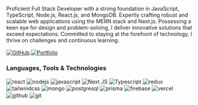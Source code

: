 <div>
<p>
Proficient Full Stack Developer with a strong foundation in JavaScript, TypeScript, Node.js, React.js, and MongoDB. Expertly crafting robust and scalable web applications using the MERN stack and Next.js. Possessing a keen eye for design and problem-solving, I deliver innovative solutions that exceed expectations. Committed to staying at the forefront of technology, I thrive on challenges and continuous learning.
</p>
    
<a href="https://www.linkedin.com/in/hamza-ayoub033/" target="_blank">
    <img src="https://img.shields.io/badge/LinkedIn-0077B5?style=for-the-badge&logo=linkedin&logoColor=white" alt="GitHub" align="center"/>
</a>

<a href="https://hamza-ayoub.netlify.app/" target="_blank">
<img src="https://img.shields.io/badge/website-000000?style=for-the-badge&logo=About.me&logoColor=white" alt="Portfolio" align="center"/>
</a>

</div>

### Languages, Tools & Technologies

<div>
<img src="https://img.shields.io/badge/React-20232A?style=for-the-badge&logo=react&logoColor=61DAFB" alt="react" align="center" />
<img src="https://img.shields.io/badge/Node.js-43853D?style=for-the-badge&logo=node.js&logoColor=white" alt="nodejs" align="center" />
<img src="https://img.shields.io/badge/JavaScript-323330?style=for-the-badge&logo=javascript&logoColor=F7DF1E" alt="javascript" align="center" />
<img src="https://img.shields.io/badge/Next.js-333333?style=for-the-badge&logo=next.js&logoColor=white" alt="Next JS" align="center" />
<img src="https://img.shields.io/badge/TypeScript-007ACC?style=for-the-badge&logo=typescript&logoColor=white" alt="Typescript" align="center" />
<img src="https://img.shields.io/badge/Redux-593D88?style=for-the-badge&logo=redux&logoColor=white" alt="redux" align="center" />
<img src="https://img.shields.io/badge/Tailwind_CSS-38B2AC?style=for-the-badge&logo=tailwind-css&logoColor=white" alt="tailwindcss" align="center" />
<img src="https://img.shields.io/badge/MongoDB-4EA94B?style=for-the-badge&logo=mongodb&logoColor=white" alt="mongo" align="center" />
<img src="https://img.shields.io/badge/PostgreSQL-316192?style=for-the-badge&logo=postgresql&logoColor=white" alt="postgresql" align="center" />
<img src="https://img.shields.io/badge/Prisma-3982CE?style=for-the-badge&logo=Prisma&logoColor=white" alt="prisma" align="center" />
<img src="https://img.shields.io/badge/firebase-ffca28?style=for-the-badge&logo=firebase&logoColor=black" alt="firebase" align="center" />
<img src="https://img.shields.io/badge/Vercel-000000?style=for-the-badge&logo=vercel&logoColor=white" alt="vercel" align="center" />
<img src="https://img.shields.io/badge/GitHub-100000?style=for-the-badge&logo=github&logoColor=white" alt="github" align="center" />
<img src="https://img.shields.io/badge/Git-F05032?style=for-the-badge&logo=git&logoColor=white" alt="git" align="center" />
</div>
